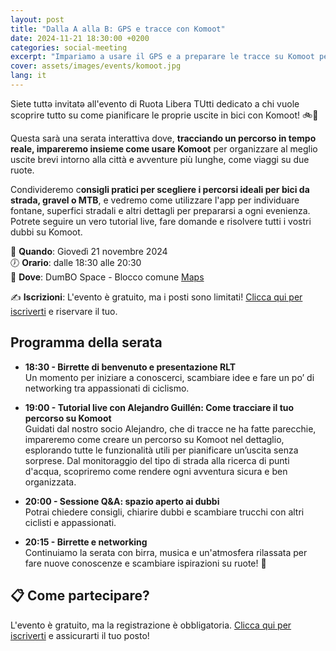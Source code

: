 ```yaml
---
layout: post
title: "Dalla A alla B: GPS e tracce con Komoot"
date: 2024-11-21 18:30:00 +0200
categories: social-meeting
excerpt: "Impariamo a usare il GPS e a preparare le tracce su Komoot per adattarle alle proprie necessità"
cover: assets/images/events/komoot.jpg
lang: it
---
```


Siete tuttə invitatə all'evento di Ruota Libera TUtti dedicato a chi vuole scoprire tutto su come pianificare le proprie uscite in bici con Komoot! 🚲📍

Questa sarà una serata interattiva dove, **tracciando un percorso in tempo reale, impareremo insieme come usare Komoot** per organizzare al meglio uscite brevi intorno alla città e avventure più lunghe, come viaggi su due ruote. 

Condivideremo c**onsigli pratici per scegliere i percorsi ideali per bici da strada, gravel o MTB**, e vedremo come utilizzare l'app per individuare fontane, superfici stradali e altri dettagli per prepararsi a ogni evenienza. Potrete seguire un vero tutorial live, fare domande e risolvere tutti i vostri dubbi su Komoot.

📅 **Quando**: Giovedì 21 novembre 2024\
🕖 **Orario**: dalle 18:30 alle 20:30\
📍 **Dove**: DumBO Space - Blocco comune [Maps](https://maps.app.goo.gl/UpHT9WyYLxS9EJJi9)

✍️ **Iscrizioni**: L'evento è gratuito, ma i posti sono limitati! [Clicca qui per iscriverti](https://forms.gle/jEHVU2RStCm6P7zr6) e riservare il tuo.

## **Programma della serata**

- **18:30 - Birrette di benvenuto e presentazione RLT**\
Un momento per iniziare a conoscerci, scambiare idee e fare un po’ di networking tra appassionati di ciclismo.

- **19:00 - Tutorial live con Alejandro Guillén: Come tracciare il tuo percorso su Komoot**\
Guidati dal nostro socio Alejandro, che di tracce ne ha fatte parecchie, impareremo come creare un percorso su Komoot nel dettaglio, esplorando tutte le funzionalità utili per pianificare un’uscita senza sorprese. Dal monitoraggio del tipo di strada alla ricerca di punti d'acqua, scopriremo come rendere ogni avventura sicura e ben organizzata.

- **20:00 - Sessione Q&A: spazio aperto ai dubbi**\
Potrai chiedere consigli, chiarire dubbi e scambiare trucchi con altri ciclisti e appassionati.

- **20:15 - Birrette e networking**\
Continuiamo la serata con birra, musica e un'atmosfera rilassata per fare nuove conoscenze e scambiare ispirazioni su ruote! 🍻

## 📋 Come partecipare?
L'evento è gratuito, ma la registrazione è obbligatoria. [Clicca qui per iscriverti]() e assicurarti il tuo posto!
